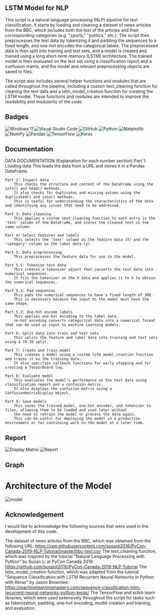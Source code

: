 ## LSTM Model for NLP
This script is a natural language processing (NLP) pipeline for text classification. It starts by loading and cleaning a dataset of news articles from the BBC, which includes both the text of the articles and their corresponding categories (e.g. "sports," "politics," etc.). The script then preprocesses the text data by tokenizing it and padding the sequences to a fixed length, and one-hot encodes the categorical labels. The preprocessed data is then split into training and test sets, and a model is created and trained using a long short-term memory (LSTM) architecture. The trained model is then evaluated on the test set using a classification report and a confusion matrix, and the model and relevant preprocessing objects are saved to files.

The script also includes several helper functions and modules that are called throughout the pipeline, including a custom text_cleaning function for cleaning the text data and a lstm_model_creation function for creating the LSTM model. These functions and modules are intended to improve the readability and modularity of the code.

## Badges

![Windows 11](https://img.shields.io/badge/Windows%2011-%230079d5.svg?style=for-the-badge&logo=Windows%2011&logoColor=white)
![Visual Studio Code](https://img.shields.io/badge/Visual%20Studio%20Code-0078d7.svg?style=for-the-badge&logo=visual-studio-code&logoColor=white)
![GitHub](https://img.shields.io/badge/github-%23121011.svg?style=for-the-badge&logo=github&logoColor=white)
![Python](https://img.shields.io/badge/python-3670A0?style=for-the-badge&logo=python&logoColor=ffdd54)
![Matplotlib](https://img.shields.io/badge/Matplotlib-%23ffffff.svg?style=for-the-badge&logo=Matplotlib&logoColor=black)
![NumPy](https://img.shields.io/badge/numpy-%23013243.svg?style=for-the-badge&logo=numpy&logoColor=white)
![Pandas](https://img.shields.io/badge/pandas-%23150458.svg?style=for-the-badge&logo=pandas&logoColor=white)
![TensorFlow](https://img.shields.io/badge/TensorFlow-%23FF6F00.svg?style=for-the-badge&logo=TensorFlow&logoColor=white)
![Keras](https://img.shields.io/badge/Keras-%23D00000.svg?style=for-the-badge&logo=Keras&logoColor=white)

## Documentation
DATA DOCUMENTATION (Explanation for each number section)
    Part 1: Loading data 
        This loads the data from a URL and stores it in a Pandas DataFrame.

    Part 2: Inspect data
        This checks the structure and content of the DataFrame using the info() and head() methods. 
        It also checks for duplicates and missing values using the duplicated() and isna() methods. 
        This is useful for understanding the characteristics of the data and identifying any issues that need to be addressed.

    Part 3: Data cleaning
        This applies a custom text_cleaning function to each entry in the 'text' column of the DataFrame, and stores the cleaned text in the same column.

    Part 4: Select features and labels
        This selects the 'text' column as the feature data (X) and the 'category' column as the label data (y).

    Part 5: Data preprocessing
        This preprocesses the feature data for use in the model.

    Part 5.1: Tokenize text data
        This creates a tokenizer object that converts the text data into numerical sequences. 
        It fits the tokenizer on the X data and applies it to X to obtain the numerical sequences.

    Part 5.2: Pad sequences
        This pads the numerical sequences to have a fixed length of 300. 
        This is necessary because the input to the model must have the same shape.

    Part 5.3: One-hot encode labels
        This applies one-hot encoding to the label data. 
        ne-hot encoding converts categorical data into a numerical format that can be used as input to machine learning models.

    Part 6: Split data into train and test sets
        This splits the feature and label data into training and test sets using a 70-30 split.

    Part 7: Create and train model
        This creates a model using a custom lstm_model_creation function and trains it on the training data. 
        It also specifies callback functions for early stopping and for creating a TensorBoard log.

    Part 8: Evaluate model
        This evaluates the model's performance on the test data using classification report and a confusion matrix. 
        It also displays the confusion matrix using a ConfusionMatrixDisplay object.

    Part 9: Save models
        This saves the trained model, one-hot encoder, and tokenizer to files, allowing them to be loaded and used later without 
        the need to retrain the model or process the data again. 
        This can be useful for deploying the model in a production environment or for continuing work on the model at a later time.
## Report
![Display Matrix](https://user-images.githubusercontent.com/82282919/211462960-227d736b-72eb-40ed-8044-a4b1c68eaead.png)
![Report](https://user-images.githubusercontent.com/82282919/211462990-cc298d6e-152a-4bc1-8067-53e28ff15635.png)

## Graph
# Architecture of the Model
![model](https://user-images.githubusercontent.com/82282919/211461584-c21a3dd2-1f76-447f-beac-705321e14a29.png)

## Acknowledgement
I would like to acknowledge the following sources that were used in the development of this code:

The dataset of news articles from the BBC, which was obtained from the following URL: https://raw.githubusercontent.com/susanli2016/PyCon-Canada-2019-NLP-Tutorial/master/bbc-text.csv
The text_cleaning function, which was inspired by the tutorial "Natural Language Processing with Python" by Susan Li at PyCon Canada 2019: https://github.com/susanli2016/PyCon-Canada-2019-NLP-Tutorial
The lstm_model_creation function, which was adapted from the tutorial "Sequence Classification with LSTM Recurrent Neural Networks in Python with Keras" by Jason Brownlee: https://machinelearningmastery.com/sequence-classification-lstm-recurrent-neural-networks-python-keras/
The TensorFlow and scikit-learn libraries, which were used extensively throughout the script for tasks such as tokenization, padding, one-hot encoding, model creation and training, and evaluation.
